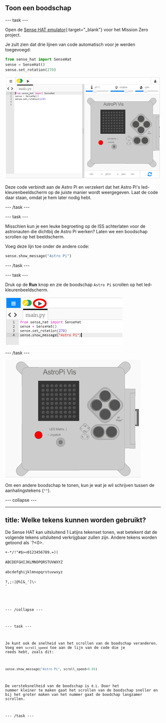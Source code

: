 ## Toon een boodschap

\--- task \---

Open de [Sense HAT emulator](https://trinket.io/mission-zero){:target="_blank"} voor het Mission Zero project.

Je zult zien dat drie lijnen van code automatisch voor je werden toegevoegd:

```python
from sense_hat import SenseHat
sense = SenseHat()
sense.set_rotation(270)
```

![sense Hat emulator](images/sense-hat-emulator2.png)

Deze code verbindt aan de Astro Pi en verzekert dat het Astro Pi's led-kleurenbeeldscherm op de juiste manier wordt weergegeven. Laat de code daar staan, omdat je hem later nodig hebt.

\--- /task \---

\--- task \---

Misschien kun je een leuke begroeting op de ISS achterlaten voor de astronauten die dichtbij de Astro Pi werken? Laten we een boodschap scrollen op het beeldscherm.

Voeg deze lijn toe onder de andere code:

```python
sense.show_message("Astro Pi")
```

\--- /task \---

\--- task \---

Druk op de **Run** knop en zie de boodschap `Astro Pi` scrollen op het led-kleurenbeeldscherm.

![laat de boodschap code zien klik op run](images/show-message-code-annotated.PNG)

\--- /task \---

![Boodschap scrollen](images/scroll-message.gif)

Om een andere boodschap te tonen, kun je wat je wil schrijven tussen de aanhalingstekens (`""`).

\--- collapse \---

* * *

## title: Welke tekens kunnen worden gebruikt?

De Sense HAT kan uitsluitend 1 Latijns tekenset tonen, wat betekent dat de volgende tekens uitsluitend verkrijgbaar zullen zijn. Andere tekens worden getoond als `?<0>.</p>

<pre><code>+-*/!"#$><0123456789.=)(

ABCDEFGHIJKLMNOPQRSTUVWXYZ

abcdefghijklmnopqrstuvwxyz

?,;:|@%[&_']\~
`</pre> 

\--- /collapse \---

\--- task \---

Je kunt ook de snelheid van het scrollen van de boodschap veranderen. Voeg een `scroll_speed` toe aan de lijn van de code die je reeds hebt, zoals dit:

```python
sense.show_message("Astro Pi", scroll_speed=0.05)
```

De versteksnelheid van de boodschap is `0.1`. Door het nummer kleiner te maken gaat het scrollen van de boodschap sneller en bij het groter maken van het nummer gaat de boodchap langzamer scrollen.

\--- /task \---